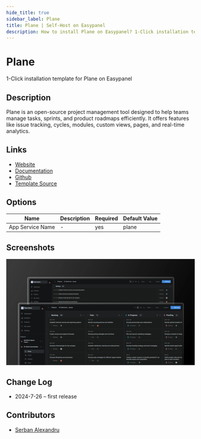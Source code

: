 ```yaml
---
hide_title: true
sidebar_label: Plane
title: Plane | Self-Host on Easypanel
description: How to install Plane on Easypanel? 1-Click installation template for Plane on Easypanel
---
```


<!-- generated -->

# Plane

1-Click installation template for Plane on Easypanel

## Description

Plane is an open-source project management tool designed to help teams manage tasks, sprints, and product roadmaps efficiently. It offers features like issue tracking, cycles, modules, custom views, pages, and real-time analytics.

## Links

- [Website](https://plane.so)
- [Documentation](https://docs.plane.so/introduction/home)
- [Github](https://github.com/makeplane/plane)
- [Template Source](https://github.com/easypanel-io/templates/tree/main/templates/plane)

## Options

Name | Description | Required | Default Value
-|-|-|-
App Service Name | - | yes | plane

## Screenshots

![Plane Screenshot](./assets/screenshot.jpg)

## Change Log

- 2024-7-26 – first release

## Contributors

- [Serban Alexandru](https://github.com/serban-alexandru)
